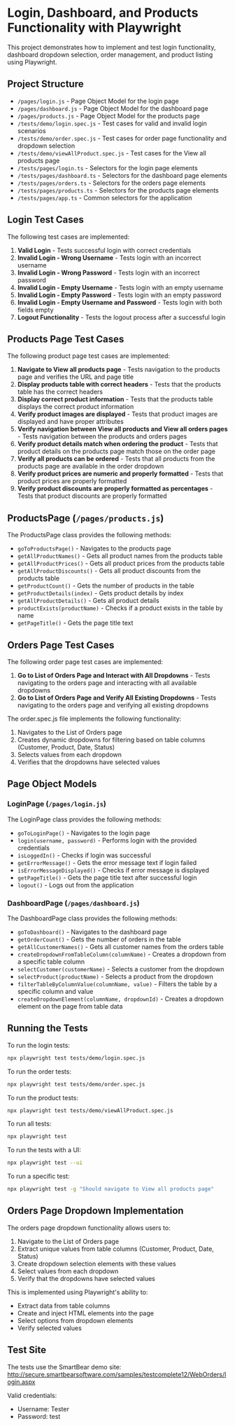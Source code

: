 # Login, Dashboard, and Products Functionality with Playwright

This project demonstrates how to implement and test login functionality, dashboard dropdown selection, order management, and product listing using Playwright.

## Project Structure

- `/pages/login.js` - Page Object Model for the login page
- `/pages/dashboard.js` - Page Object Model for the dashboard page
- `/pages/products.js` - Page Object Model for the products page
- `/tests/demo/login.spec.js` - Test cases for valid and invalid login scenarios
- `/tests/demo/order.spec.js` - Test cases for order page functionality and dropdown selection
- `/tests/demo/viewAllProduct.spec.js` - Test cases for the View all products page
- `/tests/pages/login.ts` - Selectors for the login page elements
- `/tests/pages/dashboard.ts` - Selectors for the dashboard page elements
- `/tests/pages/orders.ts` - Selectors for the orders page elements
- `/tests/pages/products.ts` - Selectors for the products page elements
- `/tests/pages/app.ts` - Common selectors for the application

## Login Test Cases

The following test cases are implemented:

1. **Valid Login** - Tests successful login with correct credentials
2. **Invalid Login - Wrong Username** - Tests login with an incorrect username
3. **Invalid Login - Wrong Password** - Tests login with an incorrect password
4. **Invalid Login - Empty Username** - Tests login with an empty username
5. **Invalid Login - Empty Password** - Tests login with an empty password
6. **Invalid Login - Empty Username and Password** - Tests login with both fields empty
7. **Logout Functionality** - Tests the logout process after a successful login

## Products Page Test Cases

The following product page test cases are implemented:

1. **Navigate to View all products page** - Tests navigation to the products page and verifies the URL and page title
2. **Display products table with correct headers** - Tests that the products table has the correct headers
3. **Display correct product information** - Tests that the products table displays the correct product information
4. **Verify product images are displayed** - Tests that product images are displayed and have proper attributes
5. **Verify navigation between View all products and View all orders pages** - Tests navigation between the products and orders pages
6. **Verify product details match when ordering the product** - Tests that product details on the products page match those on the order page
7. **Verify all products can be ordered** - Tests that all products from the products page are available in the order dropdown
8. **Verify product prices are numeric and properly formatted** - Tests that product prices are properly formatted
9. **Verify product discounts are properly formatted as percentages** - Tests that product discounts are properly formatted

## ProductsPage (`/pages/products.js`)

The ProductsPage class provides the following methods:

- `goToProductsPage()` - Navigates to the products page
- `getAllProductNames()` - Gets all product names from the products table
- `getAllProductPrices()` - Gets all product prices from the products table
- `getAllProductDiscounts()` - Gets all product discounts from the products table
- `getProductCount()` - Gets the number of products in the table
- `getProductDetails(index)` - Gets product details by index
- `getAllProductDetails()` - Gets all product details
- `productExists(productName)` - Checks if a product exists in the table by name
- `getPageTitle()` - Gets the page title text

## Orders Page Test Cases

The following order page test cases are implemented:

1. **Go to List of Orders Page and Interact with All Dropdowns** - Tests navigating to the orders page and interacting with all available dropdowns
2. **Go to List of Orders Page and Verify All Existing Dropdowns** - Tests navigating to the orders page and verifying all existing dropdowns

The order.spec.js file implements the following functionality:
1. Navigates to the List of Orders page
2. Creates dynamic dropdowns for filtering based on table columns (Customer, Product, Date, Status)
3. Selects values from each dropdown
4. Verifies that the dropdowns have selected values

## Page Object Models

### LoginPage (`/pages/login.js`)

The LoginPage class provides the following methods:

- `goToLoginPage()` - Navigates to the login page
- `login(username, password)` - Performs login with the provided credentials
- `isLoggedIn()` - Checks if login was successful
- `getErrorMessage()` - Gets the error message text if login failed
- `isErrorMessageDisplayed()` - Checks if error message is displayed
- `getPageTitle()` - Gets the page title text after successful login
- `logout()` - Logs out from the application

### DashboardPage (`/pages/dashboard.js`)

The DashboardPage class provides the following methods:

- `goToDashboard()` - Navigates to the dashboard page
- `getOrderCount()` - Gets the number of orders in the table
- `getAllCustomerNames()` - Gets all customer names from the orders table
- `createDropdownFromTableColumn(columnName)` - Creates a dropdown from a specific table column
- `selectCustomer(customerName)` - Selects a customer from the dropdown
- `selectProduct(productName)` - Selects a product from the dropdown
- `filterTableByColumnValue(columnName, value)` - Filters the table by a specific column and value
- `createDropdownElement(columnName, dropdownId)` - Creates a dropdown element on the page from table data

## Running the Tests

To run the login tests:

```bash
npx playwright test tests/demo/login.spec.js
```

To run the order tests:

```bash
npx playwright test tests/demo/order.spec.js
```

To run the product tests:

```bash
npx playwright test tests/demo/viewAllProduct.spec.js
```

To run all tests:

```bash
npx playwright test
```

To run the tests with a UI:

```bash
npx playwright test --ui
```

To run a specific test:

```bash
npx playwright test -g "Should navigate to View all products page"
```

## Orders Page Dropdown Implementation

The orders page dropdown functionality allows users to:

1. Navigate to the List of Orders page
2. Extract unique values from table columns (Customer, Product, Date, Status)
3. Create dropdown selection elements with these values
4. Select values from each dropdown
5. Verify that the dropdowns have selected values

This is implemented using Playwright's ability to:
- Extract data from table columns
- Create and inject HTML elements into the page
- Select options from dropdown elements
- Verify selected values

## Test Site

The tests use the SmartBear demo site:
http://secure.smartbearsoftware.com/samples/testcomplete12/WebOrders/login.aspx

Valid credentials:
- Username: Tester
- Password: test
